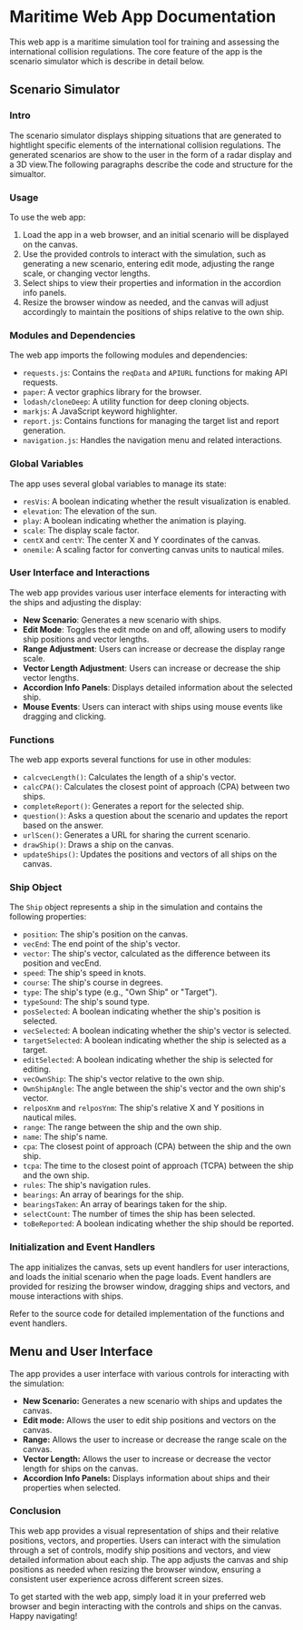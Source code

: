 <h1>Maritime Web App Documentation</h1>
<p>This web app is a maritime simulation tool for training and assessing the international collision regulations. The core feature of the app is the scenario simulator which is describe in detail below. 

<h2>Scenario Simulator </h2>
<h3>Intro</h3>
The scenario simulator displays shipping situations that are generated to hightlight specific elements of the international collision regulations. The generated scenarios are show to the user in the form of a radar display and a 3D view.The following paragraphs describe the code and structure for the simualtor. 

<h3>Usage</h3>
<p>To use the web app:</p>
<ol>
  <li>Load the app in a web browser, and an initial scenario will be displayed on the canvas.</li>
  <li>Use the provided controls to interact with the simulation, such as generating a new scenario, entering edit mode, adjusting the range scale, or changing vector lengths.</li>
  <li>Select ships to view their properties and information in the accordion info panels.</li>
  <li>Resize the browser window as needed, and the canvas will adjust accordingly to maintain the positions of ships relative to the own ship.</li>
</ol>
<h3>Modules and Dependencies</h3>
<p>The web app imports the following modules and dependencies:</p>
<ul>
  <li><code>requests.js</code>: Contains the <code>reqData</code> and <code>APIURL</code> functions for making API requests.</li>
  <li><code>paper</code>: A vector graphics library for the browser.</li>
  <li><code>lodash/cloneDeep</code>: A utility function for deep cloning objects.</li>
  <li><code>markjs</code>: A JavaScript keyword highlighter.</li>
  <li><code>report.js</code>: Contains functions for managing the target list and report generation.</li>
  <li><code>navigation.js</code>: Handles the navigation menu and related interactions.</li>
</ul>
<h3>Global Variables</h3>
<p>The app uses several global variables to manage its state:</p>
<ul>
  <li><code>resVis</code>: A boolean indicating whether the result visualization is enabled.</li>
  <li><code>elevation</code>: The elevation of the sun.</li>
  <li><code>play</code>: A boolean indicating whether the animation is playing.</li>
  <li><code>scale</code>: The display scale factor.</li>
  <li><code>centX</code> and <code>centY</code>: The center X and Y coordinates of the canvas.</li>
  <li><code>onemile</code>: A scaling factor for converting canvas units to nautical miles.</li>
</ul>
<h3>User Interface and Interactions</h3>
<p>The web app provides various user interface elements for interacting with the ships and adjusting the display:</p>
<ul>
  <li><strong>New Scenario</strong>: Generates a new scenario with ships.</li>
  <li><strong>Edit Mode</strong>: Toggles the edit mode on and off, allowing users to modify ship positions and vector lengths.</li>
  <li><strong>Range Adjustment</strong>: Users can increase or decrease the display range scale.</li>
  <li><strong>Vector Length Adjustment</strong>: Users can increase or decrease the ship vector lengths.</li>
  <li><strong>Accordion Info Panels</strong>: Displays detailed information about the selected ship.</li>
  <li><strong>Mouse Events</strong>: Users can interact with ships using mouse events like dragging and clicking.</li>
</ul>
<h3>Functions</h3>
<p>The web app exports several functions for use in other modules:</p>
<ul>
  <li><code>calcvecLength()</code>: Calculates the length of a ship's vector.</li>
  <li><code>calcCPA()</code>: Calculates the closest point of approach (CPA) between two ships.</li>
  <li><code>completeReport()</code>: Generates a report for the selected ship.</li>
  <li><code>question()</code>: Asks a question about the scenario and updates the report based on the answer.</li>
  <li><code>urlScen()</code>: Generates a URL for sharing the current scenario.</li>
  <li><code>drawShip()</code>: Draws a ship on the canvas.</li>
  <li><code>updateShips()</code>:
  Updates the positions and vectors of all ships on the canvas.</li>
</ul>
<h3>Ship Object</h3>
<p>The <code>Ship</code> object represents a ship in the simulation and contains the following properties:</p>
<ul>
  <li><code>position</code>: The ship's position on the canvas.</li>
  <li><code>vecEnd</code>: The end point of the ship's vector.</li>
  <li><code>vector</code>: The ship's vector, calculated as the difference between its position and vecEnd.</li>
  <li><code>speed</code>: The ship's speed in knots.</li>
  <li><code>course</code>: The ship's course in degrees.</li>
  <li><code>type</code>: The ship's type (e.g., "Own Ship" or "Target").</li>
  <li><code>typeSound</code>: The ship's sound type.</li>
  <li><code>posSelected</code>: A boolean indicating whether the ship's position is selected.</li>
  <li><code>vecSelected</code>: A boolean indicating whether the ship's vector is selected.</li>
  <li><code>targetSelected</code>: A boolean indicating whether the ship is selected as a target.</li>
  <li><code>editSelected</code>: A boolean indicating whether the ship is selected for editing.</li>
  <li><code>vecOwnShip</code>: The ship's vector relative to the own ship.</li>
  <li><code>OwnShipAngle</code>: The angle between the ship's vector and the own ship's vector.</li>
  <li><code>relposXnm</code> and <code>relposYnm</code>: The ship's relative X and Y positions in nautical miles.</li>
  <li><code>range</code>: The range between the ship and the own ship.</li>
  <li><code>name</code>: The ship's name.</li>
  <li><code>cpa</code>: The closest point of approach (CPA) between the ship and the own ship.</li>
  <li><code>tcpa</code>: The time to the closest point of approach (TCPA) between the ship and the own ship.</li>
  <li><code>rules</code>: The ship's navigation rules.</li>
  <li><code>bearings</code>: An array of bearings for the ship.</li>
  <li><code>bearingsTaken</code>: An array of bearings taken for the ship.</li>
  <li><code>selectCount</code>: The number of times the ship has been selected.</li>
  <li><code>toBeReported</code>: A boolean indicating whether the ship should be reported.</li>
</ul>

<h3>Initialization and Event Handlers</h3>
<p>The app initializes the canvas, sets up event handlers for user interactions, and loads the initial scenario when the page loads. Event handlers are provided for resizing the browser window, dragging ships and vectors, and mouse interactions with ships.</p>
<p>Refer to the source code for detailed implementation of the functions and event handlers.</p>
<h2>Menu and User Interface</h2>
<p>The app provides a user interface with various controls for interacting with the simulation:</p>
<ul>
  <li><strong>New Scenario:</strong> Generates a new scenario with ships and updates the canvas.</li>
  <li><strong>Edit mode:</strong> Allows the user to edit ship positions and vectors on the canvas.</li>
  <li><strong>Range:</strong> Allows the user to increase or decrease the range scale on the canvas.</li>
  <li><strong>Vector Length:</strong> Allows the user to increase or decrease the vector length for ships on the canvas.</li>
  <li><strong>Accordion Info Panels:</strong> Displays information about ships and their properties when selected.</li>
</ul>
<h3>Conclusion</h3>
<p>This web app provides a visual representation of ships and their relative positions, vectors, and properties. Users can interact with the simulation through a set of controls, modify ship positions and vectors, and view detailed information about each ship. The app adjusts the canvas and ship positions as needed when resizing the browser window, ensuring a consistent user experience across different screen sizes.</p>
<p>To get started with the web app, simply load it in your preferred web browser and begin interacting with the controls and ships on the canvas. Happy navigating!</p>
